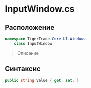 
# InputWindow.cs
## Расположение
```csharp
namespace TigerTrade.Core.UI.Windows  
    class InputWindow
```

> Описание

## Синтаксис
```csharp
public string Value { get; set; }
```
